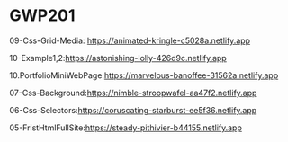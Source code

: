 # GWP201
09-Css-Grid-Media: https://animated-kringle-c5028a.netlify.app 


10-Example1,2:https://astonishing-lolly-426d9c.netlify.app


10.PortfolioMiniWebPage:https://marvelous-banoffee-31562a.netlify.app


07-Css-Background:https://nimble-stroopwafel-aa47f2.netlify.app


06-Css-Selectors:https://coruscating-starburst-ee5f36.netlify.app


05-FristHtmlFullSite:https://steady-pithivier-b44155.netlify.app


